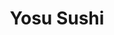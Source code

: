 ---
layout: place
title: "Yosu Sushi"
permalink: /oregon/portland/yosu-sushi.html
stateAbbr: OR
stateName: Oregon
cityName: Portland
place_id: ChIJN6X7H12nlVQRxsDiJJKcZX8
photos:
  - name: >-
      places/ChIJN6X7H12nlVQRxsDiJJKcZX8/photos/AeeoHcJhN1i80nO14w3RTF8Q8tMRRJsGPEokRU3QeD2D1Q9V1r5GQJizj0X4N9k0QSKRI3WN1CbYR80e3qNVgviNNggp4AUXKODGIaq8EQdgX-CwlQT_WE_Cvnx66tBJCZ8lcaDDgLSufivDjhl6FYAUS4Q7RG9U111yM7lmsH3xnF_Q3ECmXuNekILQz3mmMbJr0iU7lIFEZJZ92KPOotl-S4uF8KvBpWPWBXdWJqy64eZqtaQyM8e_aeFPyDUWy65M-aJkR-b2hvrmHbRYO_jcDkLn0taJGGyj2msiKmP23A9OFQ
    widthPx: 1080
    heightPx: 607
    authorAttributions:
      - displayName: Yosu Sushi
        uri: https://maps.google.com/maps/contrib/117961974102737174883
        photoUri: >-
          https://lh3.googleusercontent.com/a/ACg8ocLkcFGCOJT3N7G_0jHziqpaSkTJOZRGcNj0HPgHRFPEw_RoXw=s100-p-k-no-mo
    flagContentUri: >-
      https://www.google.com/local/imagery/report/?cb_client=maps_api_places.places_api&image_key=!1e10!2sAF1QipMYmxnbq-LTP5nu-Tp9a8cE57AcJpYIosB5gIn1&hl=en-US
    googleMapsUri: >-
      https://www.google.com/maps/place//data=!3m4!1e2!3m2!1sAF1QipMYmxnbq-LTP5nu-Tp9a8cE57AcJpYIosB5gIn1!2e10!4m2!3m1!1s0x5495a75d1ffba537:0x7f659c9224e2c0c6
  - name: >-
      places/ChIJN6X7H12nlVQRxsDiJJKcZX8/photos/AeeoHcLmSKNMN9Z1sEpRheSTw_v1KUykK5s9WkWYsEJU9dn08vIf_-k7_u1sd1cPmyZkNtcLdnlDRy-NGg0aBQMoHpk2M5Yhkv1pcYrcPtfaR7NLel9InMJ-ZYVR4cre5eXXLHOo0CH3p-iGNnwNlP6twL_P4Yq3yJS30BOgOWsQPxoT2bQSyJqv7GzbWM-f-lPZzWXwlkUPP8DcNXrrrX_jt7t0lDgkZOT_Q9kwbbXNFAcrhZULjOwHjSpBbdmJZGWnbq9GXPAHoTmSqnWUy3kUMSIDK-K6K_lC-ZxYPe5E27P12R3YhWuMcxPZ6KXCV4P7ZcrRdkKyzR9SNLnErZ7somI3HARjgCvOIwLj86MgxUgU_uDaUKQgiD5-rz-QKzzFnb4CG5Wo4FBEhriXZdfxQtOQjckOdJQPu0vmZO4peztXYQ
    widthPx: 1290
    heightPx: 899
    authorAttributions:
      - displayName: Dongdong Ma
        uri: https://maps.google.com/maps/contrib/112486045593730105419
        photoUri: >-
          https://lh3.googleusercontent.com/a-/ALV-UjXm4Q1DRzqkGm4qU0Xum32E3Zd2YH4Tf3Cv9tnaom49FkxpLFM=s100-p-k-no-mo
    flagContentUri: >-
      https://www.google.com/local/imagery/report/?cb_client=maps_api_places.places_api&image_key=!1e10!2sCIHM0ogKEICAgID3qIXvIg&hl=en-US
    googleMapsUri: >-
      https://www.google.com/maps/place//data=!3m4!1e2!3m2!1sCIHM0ogKEICAgID3qIXvIg!2e10!4m2!3m1!1s0x5495a75d1ffba537:0x7f659c9224e2c0c6
  - name: >-
      places/ChIJN6X7H12nlVQRxsDiJJKcZX8/photos/AeeoHcKJQtPRyGErFocyMmYTkXjARcnrL34avJrL3Q-ggRJP4UQkmj-KcYGdsfZtLJfQ1Iq8n5r9m4ljrg9_dPmQdDenPql6ky4kKroPhYv4Gq9KrSrPBCrmwYRTRuzdfkp82Z6aHwFTntwcwQ5JJ2MUZAl9BO_Ht72Gq1KNzQydUt2pAdOUVOsi6r9etl_y6I9P_nTAbdR_qqEqgUNLFPz2qJqeZDrBE481fOkHxzEc2vNdLlAuO5U5pdPPM9wRCZrO8RMUr-n0wVp-m6ix1Gpt5cGFB3R8AuPS66r69lbO4hdrIA
    widthPx: 2625
    heightPx: 3375
    authorAttributions:
      - displayName: Yosu Sushi
        uri: https://maps.google.com/maps/contrib/117961974102737174883
        photoUri: >-
          https://lh3.googleusercontent.com/a/ACg8ocLkcFGCOJT3N7G_0jHziqpaSkTJOZRGcNj0HPgHRFPEw_RoXw=s100-p-k-no-mo
    flagContentUri: >-
      https://www.google.com/local/imagery/report/?cb_client=maps_api_places.places_api&image_key=!1e10!2sAF1QipN76Y76R55zhVpmGr9vAn_015ROX6zsniuyuufS&hl=en-US
    googleMapsUri: >-
      https://www.google.com/maps/place//data=!3m4!1e2!3m2!1sAF1QipN76Y76R55zhVpmGr9vAn_015ROX6zsniuyuufS!2e10!4m2!3m1!1s0x5495a75d1ffba537:0x7f659c9224e2c0c6
  - name: >-
      places/ChIJN6X7H12nlVQRxsDiJJKcZX8/photos/AeeoHcLGy8twgOzt5Hv7XBrEiV58tRvxy3mLVtUHmGxraH74EXFKacK5aFGRGCf3dKu6zuGoiqzDlWU0EIhJQ93un4d-svi1TvxPoOMCHmmwO0e9F9HiYK5l7y6cwIJv5kQcq6GqE-lYiMDdYxAOQFU30TfxyIjAClaeHIxSyALuFotC9fGWTm0TloZtk8i-ACXh1VuJA2Ff_JUSNgOnyMjQT3mtRMFWW9H3UABYYQpVzWk6Iw_ym475P6Lr9G16dSlbbBxk7Yni3Ana4VoCzN5Hc68Z6MFg14bN67FYOykN4f-tw8FkgH_6CRuHkH4MXvhRE4N7O2AkxBQJ9avhTbl3TBFEqeoBWcjq7iPitefxHkZoX9kMniyKYRPUAB0LLzIOwDEFPZCyNArskPR5ztDuQyNqU6rzzoS9ZzRYgIBFAhBurwHRlaNt5KhokK5Y8G1b
    widthPx: 4000
    heightPx: 3000
    authorAttributions:
      - displayName: Alexander Bourns
        uri: https://maps.google.com/maps/contrib/110048353586515803386
        photoUri: >-
          https://lh3.googleusercontent.com/a/ACg8ocKKNb53YXlq4jsxiBj-2AinljQ5ptFIuoImJl9GWqDXSrvqWA=s100-p-k-no-mo
    flagContentUri: >-
      https://www.google.com/local/imagery/report/?cb_client=maps_api_places.places_api&image_key=!1e10!2sCIABIhAGbzzgih_etGfUkI4ABNNG&hl=en-US
    googleMapsUri: >-
      https://www.google.com/maps/place//data=!3m4!1e2!3m2!1sCIABIhAGbzzgih_etGfUkI4ABNNG!2e10!4m2!3m1!1s0x5495a75d1ffba537:0x7f659c9224e2c0c6
  - name: >-
      places/ChIJN6X7H12nlVQRxsDiJJKcZX8/photos/AeeoHcIleLkQVFCU-x73mLC3h1d1xd6Ek28SNt-YvrSQFLyxSUUngadbahbnhsniZbm-ZuyOQyNgfj_ZQFtQCEn7DjD-FwCpu8f8rCMrHNz0xJKrlyuqZsZiZXRDF14-bey3sgsXrpBKdbGjG0vwUYXY6k8rkM8e17p98YNuadnk8XEVvj8VeRj_hlZES2hTpBk85pkGGsoQ-xYToY6mzgmgc2OkNoWVKL7d42ymVXjb682tuqOOGoFebhwMZyWYYywg59sWkYNLYO0tP7KhjbQKl-546hg73Jn2GsLLNvGPMU9yHveWEo93nxoEYCKJwvaMeyAwgt1ACnQ2nzJ5fgrP80int474auVhxfxZihbsvQKfkMpihzpiskwa43oME7J8Xwo1Gjp1Mv6msLWg0aY4SIoMdC1kqBB00fmWUcLdCNlsOA
    widthPx: 3024
    heightPx: 4032
    authorAttributions:
      - displayName: Riv “Mic CHK one” Rivers
        uri: https://maps.google.com/maps/contrib/105976887049456018427
        photoUri: >-
          https://lh3.googleusercontent.com/a-/ALV-UjVTnqRuqHYBs19zi0c7PawoQTZmy97UDMOL9QWur4z6GDgzoCG42g=s100-p-k-no-mo
    flagContentUri: >-
      https://www.google.com/local/imagery/report/?cb_client=maps_api_places.places_api&image_key=!1e10!2sCIHM0ogKEICAgMDI3syIJg&hl=en-US
    googleMapsUri: >-
      https://www.google.com/maps/place//data=!3m4!1e2!3m2!1sCIHM0ogKEICAgMDI3syIJg!2e10!4m2!3m1!1s0x5495a75d1ffba537:0x7f659c9224e2c0c6
  - name: >-
      places/ChIJN6X7H12nlVQRxsDiJJKcZX8/photos/AeeoHcKVhh5xpNppqoKjwhiBsYrrTA-n6vzgh7DQR9cJ8Yl4-d3MV01Q2ZdSVvGQYUYBErkl0za8_RiM5RBDOHd_kP7gZXz1VMk6yQDungxYvV-yOmGacMRkUzMRGmRcdPfRyVAQYsbTb33ncCprIbM3ExToMskU91lZ_7rWfZXhzPE2RkRX-_bcbzEZ--T0hKi67uKonB3qnwZF8V72EM4-yU6sBBIl1gCNlhuq_U1IP98Gpok5-0aV5IQnYnmVvkE-dlXOCtW8WB2qxetTo1Tf65G-kLlLvQlmIS0bbynXkuUIX5hYQs88Sodb0pQzTXpi0WL5RywNblzpTfL9EXGq6JnPxPmb-7uQy_oueJhWwYsfQ5mSv9MEsy8Gojy7SIdCretscUYDW-avN2DG3En5F8htTPDTLlmQpXtnbP0m9eSgQA
    widthPx: 3600
    heightPx: 4800
    authorAttributions:
      - displayName: Rocío Maldonado
        uri: https://maps.google.com/maps/contrib/110286509042016342008
        photoUri: >-
          https://lh3.googleusercontent.com/a-/ALV-UjUEADu0-hZ1T9lrg-FAOgwGa2Vsoyj5ey96MunRV0Re71-JHfivLw=s100-p-k-no-mo
    flagContentUri: >-
      https://www.google.com/local/imagery/report/?cb_client=maps_api_places.places_api&image_key=!1e10!2sCIHM0ogKEICAgIDX7Z6TYw&hl=en-US
    googleMapsUri: >-
      https://www.google.com/maps/place//data=!3m4!1e2!3m2!1sCIHM0ogKEICAgIDX7Z6TYw!2e10!4m2!3m1!1s0x5495a75d1ffba537:0x7f659c9224e2c0c6
  - name: >-
      places/ChIJN6X7H12nlVQRxsDiJJKcZX8/photos/AeeoHcL9gDjpr6X-gQ-pJIL4X5fhv1qhZDtEf0vMfE0O2xwjrI-nvdteXA2n3ZpVAzebZsNT-iN37Eq-lc3JnHTw6XAcKroZp3oqm99enOwQy_bxEy6iH9zvD8S_H81i5swoYWZlBEyWfj9tpzqyqSPTS-WFmjofbaFPhJpFzA0QHV69JqcQ-1xxPXzNqHsrVWr1fDTUgx_zVBduTDzmM1VKJO6PsE5ZHNtiUQqFlx9wkmM8ayktO5OUPx0fD26kZ0HAJKSV_rGLDOPs28q0itBOgKccK5Q3xWnKeBURbr4S-O-X3dH4Mj2DGNV0eWij04AZxxbtMkUStBNPGpJ6KuuFl680asq9m-OAgBhkJnHTJzZTciZ5AYCeTbk1l5kWxsCXhArfh_VZ9omI0yHC1g1KTXkovhjmmuSBdgT4hSCtNUxUPd0
    widthPx: 3600
    heightPx: 4800
    authorAttributions:
      - displayName: Grumpy Acorn
        uri: https://maps.google.com/maps/contrib/100832308356880663671
        photoUri: >-
          https://lh3.googleusercontent.com/a/ACg8ocIoFyMRuEP3RtX7wwgKh-HR9hnOAQcxmEY3NKbELY3Maw6g2g=s100-p-k-no-mo
    flagContentUri: >-
      https://www.google.com/local/imagery/report/?cb_client=maps_api_places.places_api&image_key=!1e10!2sCIHM0ogKEICAgIDnicvE7QE&hl=en-US
    googleMapsUri: >-
      https://www.google.com/maps/place//data=!3m4!1e2!3m2!1sCIHM0ogKEICAgIDnicvE7QE!2e10!4m2!3m1!1s0x5495a75d1ffba537:0x7f659c9224e2c0c6
  - name: >-
      places/ChIJN6X7H12nlVQRxsDiJJKcZX8/photos/AeeoHcLza9M-armK_g90BSV_wFHEPTZl5AclbaiNhtwmhlQVrRpKBfekZdMsu7M0-cST7bvJa2nn8HauzbmIk3LYvxTjlSgQvZvVJWBpILzJtd1jQptnvK9CPsCnDy_rbgTDiiXUUJ8P9ARai96eOyuf-x6ai2bp_wNE7Hsk2Qjtc1tHg78GHFuHi8AvgJzuamhnvkYy-2JSMoaQUwXKhi7ml9g7BIUiDLWDTuAASs1jnTy-FIK4u4B4WJAuEgeSoei9tj7J6hFIi-qF2PPSlgQ1NwftBvUlwaLb0vZNhRv_5JCsKlUCZU3u5JCqYWku8wZqPF6aXp7jAUL7wkO7IbsGcvo9paXH0S2ixbnxgfEblvQP7qOK9Qp0FIoV2cHdUcQnjZgQHTa7utXyA4GSbMqwNoS8jg-xTdGJwS7moUfHp-RbKVw
    widthPx: 4032
    heightPx: 3024
    authorAttributions:
      - displayName: Jarrett Eggenberger
        uri: https://maps.google.com/maps/contrib/105186626227333109920
        photoUri: >-
          https://lh3.googleusercontent.com/a/ACg8ocLZGchow4U6dK7fSrx1GtjkbjFDc5NJSOv9qnfyRagNJUA2eA=s100-p-k-no-mo
    flagContentUri: >-
      https://www.google.com/local/imagery/report/?cb_client=maps_api_places.places_api&image_key=!1e10!2sCIHM0ogKEICAgIC_0_mSqAE&hl=en-US
    googleMapsUri: >-
      https://www.google.com/maps/place//data=!3m4!1e2!3m2!1sCIHM0ogKEICAgIC_0_mSqAE!2e10!4m2!3m1!1s0x5495a75d1ffba537:0x7f659c9224e2c0c6
  - name: >-
      places/ChIJN6X7H12nlVQRxsDiJJKcZX8/photos/AeeoHcLNbJ095-CefZbHM2gY9REVckIJZ9-O8pWGPICzhc-xDmGawB3ZkOahsHR4zJED6ngrVhFkJyLEh_LDeYFjA8uaZDVI9LKQhRD3WgKGUt6plVNrZo46lIcWfp3LroLKDPQfYohLWJYzj4ILb5IBPzxINYm6mOK16c5HOaZROEUdDqNl9DsQE-2ZSeodkfUjQ38ESF6AmmYH7MqGbJv5gWIFxdkpcMpR_fNRxtTsT_ctjcR9PZ1Ep-wvks07hVF4OnXwDFS7amO85joOBV76m2rPx_XDVhiMUDuJEtnT3at2BzLleT8_mlmYcc2dIqc6Dnml2lHmYGeihkKp6lQgbqQu3R3RGelhu9hFt_CzGRwui3TYcWfS-EeIyE6X4UU1YHhtdN40sWXQe1Ib__6x5PQK-mCkTxn4aeHrr28IsAM
    widthPx: 3024
    heightPx: 4032
    authorAttributions:
      - displayName: Autumn Redwood
        uri: https://maps.google.com/maps/contrib/115691549321645940220
        photoUri: >-
          https://lh3.googleusercontent.com/a-/ALV-UjX10Xfsn0N2iQS-kTUkYe3AfgDVrGArAdbha58pTQX8NVNh9MF4zg=s100-p-k-no-mo
    flagContentUri: >-
      https://www.google.com/local/imagery/report/?cb_client=maps_api_places.places_api&image_key=!1e10!2sCIHM0ogKEICAgICNnPDgWg&hl=en-US
    googleMapsUri: >-
      https://www.google.com/maps/place//data=!3m4!1e2!3m2!1sCIHM0ogKEICAgICNnPDgWg!2e10!4m2!3m1!1s0x5495a75d1ffba537:0x7f659c9224e2c0c6
  - name: >-
      places/ChIJN6X7H12nlVQRxsDiJJKcZX8/photos/AeeoHcLC_uM_5NBnTD1tdpB3DfmFQZwhn9GUvh5NxkXC6Jv9RjmRGeiTzz0HaU0eEfYTlZdwKkFIvXHBfrLyXPMos8Mremkx29wsXP2XOMiSQ1DPzdH8H0F-nu-d1eWRB3c1YzfdLipu76vI9MiqaBZrmpw3Iu1zwFls8DqRB5bbIdqtlqfJartfe2QswEpy0pzK3nPAV3VU-dPAzfdQRQAQ7rc0rEYHqfEcxPeob_YmdhZhRojl7gfcIBciV1jRxUuKWbnRe3Gd_29GEkgCctqHmZQftrX39scne4w3GpMtLSgdwA
    widthPx: 2625
    heightPx: 3375
    authorAttributions:
      - displayName: Yosu Sushi
        uri: https://maps.google.com/maps/contrib/117961974102737174883
        photoUri: >-
          https://lh3.googleusercontent.com/a/ACg8ocLkcFGCOJT3N7G_0jHziqpaSkTJOZRGcNj0HPgHRFPEw_RoXw=s100-p-k-no-mo
    flagContentUri: >-
      https://www.google.com/local/imagery/report/?cb_client=maps_api_places.places_api&image_key=!1e10!2sAF1QipNc0Ts1xAh7UK9HFmGNl3mIb4X46cZpmUANLWWK&hl=en-US
    googleMapsUri: >-
      https://www.google.com/maps/place//data=!3m4!1e2!3m2!1sAF1QipNc0Ts1xAh7UK9HFmGNl3mIb4X46cZpmUANLWWK!2e10!4m2!3m1!1s0x5495a75d1ffba537:0x7f659c9224e2c0c6
address: '628 NE Broadway #100, Portland, OR 97232, USA'
street: '628 NE Broadway #100'
city: Portland
state: OR
zip: '97232'
country: USA
neighborhood: Northeast Portland
latitude: '45.534906'
longitude: '-122.658927'
accessibility_options:
  wheelchairAccessibleEntrance: true
business_status: OPERATIONAL
name: Yosu Sushi
google_maps_links:
  directionsUri: >-
    https://www.google.com/maps/dir//''/data=!4m7!4m6!1m1!4e2!1m2!1m1!1s0x5495a75d1ffba537:0x7f659c9224e2c0c6!3e0
  placeUri: https://maps.google.com/?cid=9179915566962622662
  writeAReviewUri: >-
    https://www.google.com/maps/place//data=!4m3!3m2!1s0x5495a75d1ffba537:0x7f659c9224e2c0c6!12e1
  reviewsUri: >-
    https://www.google.com/maps/place//data=!4m4!3m3!1s0x5495a75d1ffba537:0x7f659c9224e2c0c6!9m1!1b1
  photosUri: >-
    https://www.google.com/maps/place//data=!4m3!3m2!1s0x5495a75d1ffba537:0x7f659c9224e2c0c6!10e5
primary_type: Japanese Restaurant
opening_hours:
  regular: null
  current: null
secondary_opening_hours:
  regular:
    weekdayDescriptions: null
    type: null
  current:
    weekdayDescriptions: null
    type: null
phone: (971) 867-2140
price_level: PRICE_LEVEL_MODERATE
price_range: $10 &ndash; $20
rating: '4.3'
rating_count: 94
website: http://www.yosusushi.com/
description: null
reviews: null
parking_options: null
payment_options: null
allow_dogs: null
curbside_pickup: null
delivery: null
dine_in: null
good_for_children: null
good_for_groups: null
good_for_sports: null
live_music: null
menu_for_children: null
outdoor_seating: null
reservable: null
restroom: null
serves_beer: null
serves_breakfast: null
serves_brunch: null
serves_cocktails: null
serves_coffee: null
serves_dinner: null
serves_dessert: null
serves_lunch: null
serves_vegetarian_food: null
serves_wine: null
takeout: null

---